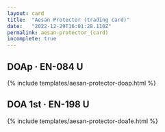 ```yaml
---
layout: card
title:  "Aesan Protector (trading card)"
date:   "2022-12-29T16:01:28.110Z"
permalink: aesan-protector_(card)
incomplete: true
---
```


## DOAp &middot; EN-084 U

{% include templates/aesan-protector-doap.html %}


## DOA 1st &middot; EN-198 U

{% include templates/aesan-protector-doa1e.html %}
